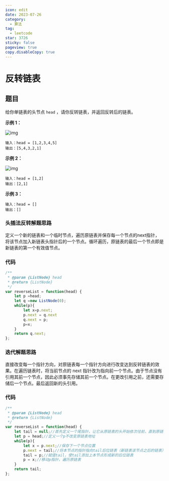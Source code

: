 ```yaml
---
icon: edit
date: 2023-07-26
category:
  - 算法
tag:
  - leetcode
star: 3726
sticky: false
pageview: true
copy.disableCopy: true
---
```


# 反转链表

## 题目

给你单链表的头节点 `head` ，请你反转链表，并返回反转后的链表。

<!--more-->

**示例 1：**

![img](https://assets.leetcode.com/uploads/2021/02/19/rev1ex1.jpg)

```
输入：head = [1,2,3,4,5]
输出：[5,4,3,2,1]
```

**示例 2：**

![img](https://assets.leetcode.com/uploads/2021/02/19/rev1ex2.jpg)

```
输入：head = [1,2]
输出：[2,1]
```

**示例 3：**

```
输入：head = []
输出：[]
```

### 头插法反转解题思路

定义一个新的链表和一个临时节点，遍历原链表并保存每一个节点的next指针，将该节点加入新链表头指针后的一个节点。循环遍历，原链表的最后一个节点即是新链表的第一个有效值节点。

### 代码

```javascript
/**
 * @param {ListNode} head
 * @return {ListNode}
 */
var reverseList = function(head) {
    let p =head;
    let q =new ListNode(0);
    while(p){
        let x=p.next;
        p.next = q.next
        q.next = p;
        p=x;
    }
    return q.next;
};
```

### 迭代解题思路

直接改变每一个指针方向，对原链表每一个指针方向进行改变达到反转链表的效果。在遍历链表时，将当前节点的 next 指针改为指向前一个节点。由于节点没有引用其前一个节点，因此必须事先存储其前一个节点。在更改引用之前，还需要存储后一个节点。最后返回新的头引用。

### 代码

```javascript
/**
 * @param {ListNode} head
 * @return {ListNode}
 */
var reverseList = function(head) {
    let tail = null;//首先定义一个尾指针，让它从原链表的头开始依次往前，直到原链表的头指针
    let p = head;//定义一个p不改变原链表地址
    while(p){
        let x = p.next;//保存下一个节点位置
        p.next = tail;//将本节点的指针指向tail后位链表（新链表该节点之后的链表）
        tail = p;//赋值tail，使tail添加上本节点形成新的后位链表
        p = x;//移动p指针，遍历原链表
    }
    return tail;
};
```